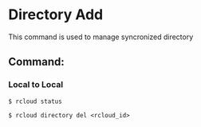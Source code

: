 # Directory Add
This command is used to manage syncronized directory

## Command:

### Local to Local
`$ rcloud status`

`$ rcloud directory del <rcloud_id>`